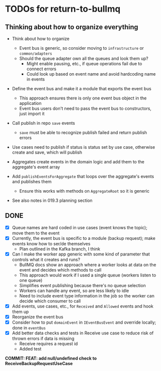 # TODOs for return-to-bullmq

## Thinking about how to organize everything

-  Think about how to organize

   -  Event bus is generic, so consider moving to `infrastructure` or `common/adapters`
   -  Should the queue adapter own all the queues and look them up?
      -  Might enable pausing, etc., if queue operations fail due to connect errors
      -  Could look up based on event name and avoid hardcoding name in events

-  Define the event bus and make it a module that exports the event bus
   -  This approach ensures there is only one event bus object in the application
   -  Event bus users don't need to pass the event bus to constructors, just import it
-  Call publish in repo `save` events
   -  `save` must be able to recognize publish failed and return publish errors
-  Use cases need to publish if status is status set by use case, otherwise create and save, which will publish
-  Aggregates create events in the domain logic and add them to the aggregate's event array
-  Add `publishEventsForAggregate` that loops over the aggregate's events and publishes them
   -  Ensure this works with methods on `AggregateRoot` so it is generic
-  See also notes in 019.3 planning section

## DONE

-  [x] Queue names are hard coded in use cases (event knows the topic); move them to the event
-  [x] Currently, the event bus is specific to a module (backup request); make events know how to ser/de themselves
   -  Plan outlined in the Kafka branch, I think
-  [x] Can I make the worker app generic with some kind of parameter that controls what it creates and runs?
   -  BullMQ docs show an approach where a worker looks at data on the event and decides which methods to call
   -  This approach would work if I used a single queue (workers listen to one queue)
   -  Simplifies event publishing because there's no queue selection
   -  Workers can handle any event, so are less likely to idle
   -  Need to include event type information in the job so the worker can decide which consumer to call
-  [x] Add events, use cases, etc., for `Received` and `Allowed` events and hook them up
-  [x] Reorganize the event bus
-  [x] Consider how to put `domainEvent` in `IEventBusEvent` and override locally; done in `eventBus`
-  [x] Add better data checks and tests in Receive use case to reduce risk of thrown errors if data is missing
   -  Receive requires a request id
   -  Added test

**COMMIT: FEAT: add null/undefined check to ReceiveBackupRequestUseCase**
